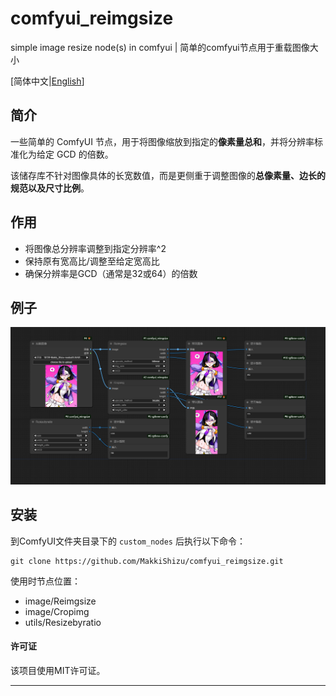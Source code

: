 # comfyui_reimgsize

simple image resize node(s) in comfyui | 简单的comfyui节点用于重载图像大小

[简体中文|[English](README.md)]

## 简介

一些简单的 ComfyUI 节点，用于将图像缩放到指定的**像素量总和**，并将分辨率标准化为给定 GCD 的倍数。

该储存库不针对图像具体的长宽数值，而是更侧重于调整图像的**总像素量、边长的规范以及尺寸比例**。

## 作用

- 将图像总分辨率调整到指定分辨率^2
- 保持原有宽高比/调整至给定宽高比
- 确保分辨率是GCD（通常是32或64）的倍数

## 例子

![image](./example_workflows/comfyui_reimgsize.png)

## 安装

到ComfyUI文件夹目录下的 `custom_nodes` 后执行以下命令：

```
git clone https://github.com/MakkiShizu/comfyui_reimgsize.git
```

使用时节点位置：

- image/Reimgsize
- image/Cropimg
- utils/Resizebyratio

#### 许可证

该项目使用MIT许可证。

<hr>
